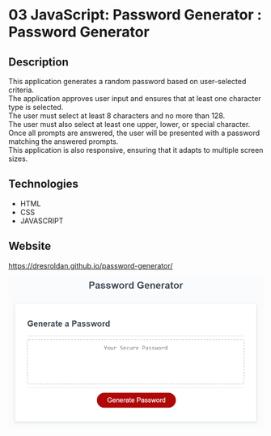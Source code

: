 # 03 JavaScript: Password Generator : Password Generator

## Description

This application generates a random password based on user-selected criteria. <br/>
The application approves user input and ensures that at least one character type is selected. <br/>
The user must select at least 8 characters and no more than 128. <br/>
The user must also select at least one upper, lower, or special character. <br/>
Once all prompts are answered, the user will be presented with a password matching the answered prompts. <br/>
This application is also responsive, ensuring that it adapts to multiple screen sizes. <br/>

## Technologies

* HTML
* CSS
* JAVASCRIPT


## Website

 https://dresroldan.github.io/password-generator/

![Image of the App](03-javascript-homework-demo.png)

